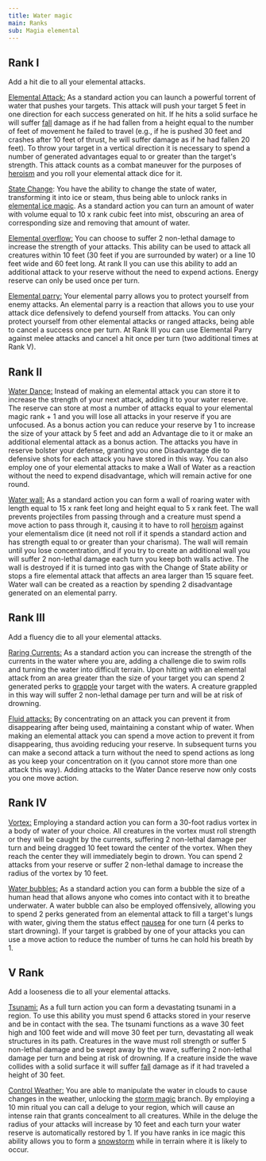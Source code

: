 ```yaml
---
title: Water magic
main: Ranks
sub: Magia elemental
---
```


## Rank I 

Add a hit die to all your elemental attacks.

<u>Elemental Attack:</u> As a standard action you can launch a powerful torrent of water that pushes your targets. This attack will push your target 5 feet in one direction for each success generated on hit. If he hits a solid surface he will suffer [fall](https://raldamain.com/rules/Reglas%20principales/reglas%20de%20combate.html#ca%C3%ADdas) damage as if he had fallen from a height equal to the number of feet of movement he failed to travel (e.g., if he is pushed 30 feet and crashes after 10 feet of thrust, he will suffer damage as if he had fallen 20 feet). To throw your target in a vertical direction it is necessary to spend a number of generated advantages equal to or greater than the target's strength. This attack counts as a combat maneuver for the purposes of [heroism](https://raldamain.com/rules/Crear%20personajes/talentos.html#hero%C3%ADsmo-fue) and you roll your elemental attack dice for it.

<u>State Change</u>: You have the ability to change the state of water, transforming it into ice or steam, thus being able to unlock ranks in [elemental ice magic](https://raldamain.com/rules/Rangos/Elementalismo/magia%20de%20hielo.html). As a standard action you can turn an amount of water with volume equal to 10 x rank cubic feet into mist, obscuring an area of corresponding size and removing that amount of water. 

<u>Elemental overflow:</u> You can choose to suffer 2 non-lethal damage to increase the strength of your attacks. This ability can be used to attack all creatures within 10 feet (30 feet if you are surrounded by water) or a line 10 feet wide and 60 feet long. At rank II you can use this ability to add an additional attack to your reserve without the need to expend actions. Energy reserve can only be used once per turn.

<u>Elemental parry:</u> Your elemental parry allows you to protect yourself from enemy attacks. An elemental parry is a reaction that allows you to use your attack dice defensively to defend yourself from attacks. You can only protect yourself from other elemental attacks or ranged attacks, being able to cancel a success once per turn. At Rank III you can use Elemental Parry against melee attacks and cancel a hit once per turn (two additional times at Rank V).

## Rank II

<u>Water Dance:</u> Instead of making an elemental attack you can store it to increase the strength of your next attack, adding it to your water reserve. The reserve can store at most a number of attacks equal to your elemental magic rank + 1 and you will lose all attacks in your reserve if you are unfocused. As a bonus action you can reduce your reserve by 1 to increase the size of your attack by 5 feet and add an Advantage die to it or make an additional elemental attack as a bonus action. The attacks you have in reserve bolster your defense, granting you one Disadvantage die to defensive shots for each attack you have stored in this way. You can also employ one of your elemental attacks to make a Wall of Water as a reaction without the need to expend disadvantage, which will remain active for one round.

<u>Water wall:</u> As a standard action you can form a wall of roaring water with length equal to 15 x rank feet long and height equal to 5 x rank feet. The wall prevents projectiles from passing through and a creature must spend a move action to pass through it, causing it to have to roll [heroism](https://raldamain.com/rules/Crear%20personajes/talentos.html#hero%C3%ADsmo-fue) against your elementalism dice (it need not roll if it spends a standard action and has strength equal to or greater than your charisma). The wall will remain until you lose concentration, and if you try to create an additional wall you will suffer 2 non-lethal damage each turn you keep both walls active. The wall is destroyed if it is turned into gas with the Change of State ability or stops a fire elemental attack that affects an area larger than 15 square feet. Water wall can be created as a reaction by spending 2 disadvantage generated on an elemental parry.

## Rank III

Add a fluency die to all your elemental attacks.

<u>Raring Currents:</u> As a standard action you can increase the strength of the currents in the water where you are, adding a challenge die to swim rolls and turning the water into difficult terrain. Upon hitting with an elemental attack from an area greater than the size of your target you can spend 2 generated perks to [grapple](https://raldamain.com/rules/Reglas%20principales/Efectos%20de%20estado.html#agarrada) your target with the waters. A creature grappled in this way will suffer 2 non-lethal damage per turn and will be at risk of drowning.

<u>Fluid attacks:</u> By concentrating on an attack you can prevent it from disappearing after being used, maintaining a constant whip of water. When making an elemental attack you can spend a move action to prevent it from disappearing, thus avoiding reducing your reserve. In subsequent turns you can make a second attack a turn without the need to spend actions as long as you keep your concentration on it (you cannot store more than one attack this way). Adding attacks to the Water Dance reserve now only costs you one move action.

## Rank IV

<u>Vortex:</u> Employing a standard action you can form a 30-foot radius vortex in a body of water of your choice. All creatures in the vortex must roll strength or they will be caught by the currents, suffering 2 non-lethal damage per turn and being dragged 10 feet toward the center of the vortex. When they reach the center they will immediately begin to drown. You can spend 2 attacks from your reserve or suffer 2 non-lethal damage to increase the radius of the vortex by 10 feet.

<u>Water bubbles:</u> As a standard action you can form a bubble the size of a human head that allows anyone who comes into contact with it to breathe underwater. A water bubble can also be employed offensively, allowing you to spend 2 perks generated from an elemental attack to fill a target's lungs with water, giving them the status effect [nausea](https://raldamain.com/rules/Reglas%20principales/Efectos%20de%20estado.html#n%C3%A1useas) for one turn (4 perks to start drowning). If your target is grabbed by one of your attacks you can use a move action to reduce the number of turns he can hold his breath by 1.

## V Rank

Add a looseness die to all your elemental attacks.

<u>Tsunami:</u> As a full turn action you can form a devastating tsunami in a region. To use this ability you must spend 6 attacks stored in your reserve and be in contact with the sea. The tsunami functions as a wave 30 feet high and 100 feet wide and will move 30 feet per turn, devastating all weak structures in its path. Creatures in the wave must roll strength or suffer 5 non-lethal damage and be swept away by the wave, suffering 2 non-lethal damage per turn and being at risk of drowning. If a creature inside the wave collides with a solid surface it will suffer [fall](https://raldamain.com/rules/Reglas%20principales/reglas%20de%20combate.html#ca%C3%ADdas) damage as if it had traveled a height of 30 feet.

<u>Control Weather:</u> You are able to manipulate the water in clouds to cause changes in the weather, unlocking the [storm magic](https://raldamain.com/rules/Rangos/Elementalismo/magia%20de%20tormenta.html) branch. By employing a 10 min ritual you can call a deluge to your region, which will cause an intense rain that grants concealment to all creatures. While in the deluge the radius of your attacks will increase by 10 feet and each turn your water reserve is automatically restored by 1. If you have ranks in ice magic this ability allows you to form a [snowstorm](https://raldamain.com/rules/Rangos/Elementalismo/magia%20de%20hielo.html#rango-iii) while in terrain where it is likely to occur.